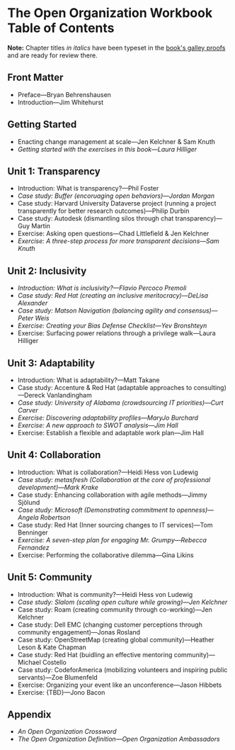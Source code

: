# The Open Organization Workbook Table of Contents

**Note:** Chapter titles _in italics_ have been typeset in the [book's galley proofs](https://github.com/open-organization-ambassadors/open-org-workbook/blob/master/open_org_workbook_galleys.pdf) and are ready for review there.

## Front Matter

- Preface—Bryan Behrenshausen
- Introduction—Jim Whitehurst

## Getting Started

- Enacting change management at scale—Jen Kelchner & Sam Knuth
- _Getting started with the exercises in this book—Laura Hilliger_

## Unit 1: Transparency

- Introduction: What is transparency?—Phil Foster
- _Case study: Buffer (encoruaging open behaviors)—Jordan Morgan_
- Case study: Harvard University Dataverse project (running a project transparently for better research outcomes)—Philip Durbin
- Case study: Autodesk (dismantling silos through chat transparency)—Guy Martin
- Exercise: Asking open questions—Chad Littlefield & Jen Kelchner
- _Exercise: A three-step process for more transparent decisions—Sam Knuth_

## Unit 2: Inclusivity

- _Introduction: What is inclusivity?—Flavio Percoco Premoli_
- _Case study: Red Hat (creating an inclusive meritocracy)—DeLisa Alexander_
- _Case study: Matson Navigation (balancing agility and consensus)—Peter Weis_
- _Exercise: Creating your Bias Defense Checklist—Yev Bronshteyn_
- Exercise: Surfacing power relations through a privilege walk—Laura Hilliger

## Unit 3: Adaptability

- Introduction: What is adaptability?—Matt Takane
- Case study: Accenture & Red Hat (adaptable approaches to consulting)—Dereck Vanlandingham
- _Case study: University of Alabama (crowdsourcing IT priorities)—Curt Carver_
- _Exercise: Discovering adaptability profiles—MaryJo Burchard_
- _Exercise: A new approach to SWOT analysis—Jim Hall_
- Exercise: Establish a flexible and adaptable work plan—Jim Hall

## Unit 4: Collaboration

- Introduction: What is collaboration?—Heidi Hess von Ludewig
- _Case study: metasfresh (Collaboration at the core of professional development)—Mark Krake_
- Case study: Enhancing collaboration with agile methods—Jimmy Sjölund
- _Case study: Microsoft (Demonstrating commitment to openness)—Angela Robertson_
- Case study: Red Hat (Inner sourcing changes to IT services)—Tom Benninger
- _Exercise: A seven-step plan for engaging Mr. Grumpy—Rebecca Fernandez_
- Exercise: Performing the collaborative dilemma—Gina Likins

## Unit 5: Community

- Introduction: What is community?—Heidi Hess von Ludewig
- _Case study: Slalom (scaling open culture while growing)—Jen Kelchner_
- Case study: Roam (creating community through co-working)—Jen Kelchner
- Case study: Dell EMC (changing customer perceptions through community engagement)—Jonas Rosland
- Case study: OpenStreetMap (creating global community)—Heather Leson & Kate Chapman
- Case study: Red Hat (buidling an effective mentoring community)—Michael Costello
- Case study: CodeforAmerica (mobilizing volunteers and inspiring public servants)—Zoe Blumenfeld
- Exercise: Organizing your event like an unconference—Jason Hibbets
- Exercise: {TBD}—Jono Bacon

## Appendix

- _An Open Organization Crossword_
- _The Open Organization Definition—Open Organization Ambassadors_
